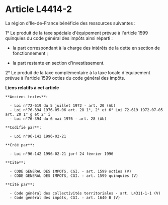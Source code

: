 # Article L4414-2

La région d'Ile-de-France bénéficie des ressources suivantes : 

1° Le produit de la taxe spéciale d'équipement prévue à l'article 1599 quinquies du code général des impôts ainsi réparti :

- la part correspondant à la charge des intérêts de la dette en section de fonctionnement ;

- la part restante en section d'investissement. 

2° Le produit de la taxe complémentaire à la taxe locale d'équipement prévue à l'article 1599 octies du code général des
impôts.

**Liens relatifs à cet article**

	**Anciens textes**:

	  - Loi n°72-619 du 5 juillet 1972 - art. 20 (Ab)
	  - Loi n°76-394 1976-05-06 art. 28 1°, 2° et 6° Loi 72-619 1972-07-05 art. 20 1° g et 2° i
	  - Loi n°76-394 du 6 mai 1976 - art. 28 (Ab)

	**Codifié par**:

	  - Loi n°96-142 1996-02-21

	**Créé par**:

	  - Loi n°96-142 1996-02-21 jorf 24 février 1996

	**Cite**:

	  - CODE GENERAL DES IMPOTS, CGI. - art. 1599 octies (V)
	  - CODE GENERAL DES IMPOTS, CGI. - art. 1599 quinquies (V)

	**Cité par**:

	  - Code général des collectivités territoriales - art. L4311-1-1 (V)
	  - Code général des impôts, CGI. - art. 1640 B (V)
